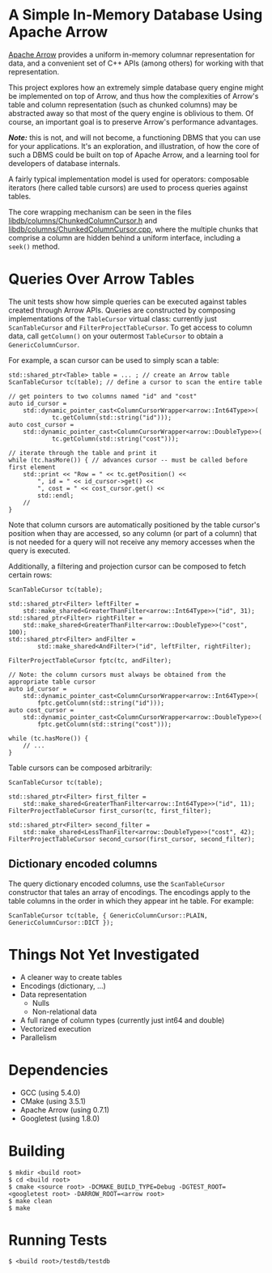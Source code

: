 
# A Simple In-Memory Database Using Apache Arrow

[Apache Arrow](https://arrow.apache.org/) provides a uniform in-memory columnar representation for data, and
a convenient set of C++ APIs (among others) for working with that representation.

This project explores how an extremely simple database query engine might be implemented on top of Arrow,
and thus how the complexities of Arrow's table and column representation (such as chunked columns) may be
abstracted away so that most of the query engine is oblivious to them. Of course, an important goal is to
preserve Arrow's performance advantages.

**_Note:_** this is not, and will not become, a functioning DBMS that you can use for your applications. It's an
exploration, and illustration, of how the core of such a DBMS could be built on top of Apache Arrow,
and a learning tool for developers of database internals.

A fairly typical implementation model is used for operators: composable iterators
(here called table cursors) are used to process queries against tables.

The core wrapping mechanism can be seen in the files
[libdb/columns/ChunkedColumnCursor.h](libdb/columns/ChunkedColumnCursor.h)
and
[libdb/columns/ChunkedColumnCursor.cpp](libdb/columns/ChunkedColumnCursor.cpp),
where the multiple chunks that comprise a column are hidden behind a uniform interface, including a `seek()` method.

# Queries Over Arrow Tables

The unit tests show how simple queries can be executed against tables created through Arrow APIs.
Queries are constructed by composing implementations of the `TableCursor` virtual class: currently just
`ScanTableCursor` and `FilterProjectTableCursor`. To get access to column data, call `getColumn()` on your
outermost `TableCursor` to obtain a `GenericColumnCursor`.

For example, a scan cursor can be used to simply scan a table:

    std::shared_ptr<Table> table = ... ; // create an Arrow table
    ScanTableCursor tc(table); // define a cursor to scan the entire table

    // get pointers to two columns named "id" and "cost"
    auto id_cursor =
        std::dynamic_pointer_cast<ColumnCursorWrapper<arrow::Int64Type>>(
                tc.getColumn(std::string("id")));
    auto cost_cursor =
        std::dynamic_pointer_cast<ColumnCursorWrapper<arrow::DoubleType>>(
                tc.getColumn(std::string("cost")));

    // iterate through the table and print it
    while (tc.hasMore()) { // advances cursor -- must be called before first element
        std::print << "Row = " << tc.getPosition() <<
            ", id = " << id_cursor->get() <<
            ", cost = " << cost_cursor.get() <<
            std::endl;
        //
    }

Note that column cursors are automatically positioned by the table cursor's position when thay are accessed,
so any column (or part of a column) that is not needed for a query will not receive any memory accesses
when the query is executed.

Additionally, a filtering and projection cursor can be composed to fetch certain rows:

    ScanTableCursor tc(table);

    std::shared_ptr<Filter> leftFilter =
        std::make_shared<GreaterThanFilter<arrow::Int64Type>>("id", 31);
    std::shared_ptr<Filter> rightFilter =
        std::make_shared<GreaterThanFilter<arrow::DoubleType>>("cost", 100);
    std::shared_ptr<Filter> andFilter =
            std::make_shared<AndFilter>("id", leftFilter, rightFilter);

    FilterProjectTableCursor fptc(tc, andFilter);

    // Note: the column cursors must always be obtained from the appropriate table cursor
    auto id_cursor =
        std::dynamic_pointer_cast<ColumnCursorWrapper<arrow::Int64Type>>(
            fptc.getColumn(std::string("id")));
    auto cost_cursor =
        std::dynamic_pointer_cast<ColumnCursorWrapper<arrow::DoubleType>>(
            fptc.getColumn(std::string("cost")));

    while (tc.hasMore()) {
        // ...
    }

Table cursors can be composed arbitrarily:

    ScanTableCursor tc(table);

    std::shared_ptr<Filter> first_filter =
        std::make_shared<GreaterThanFilter<arrow::Int64Type>>("id", 11);
    FilterProjectTableCursor first_cursor(tc, first_filter);

    std::shared_ptr<Filter> second_filter =
        std::make_shared<LessThanFilter<arrow::DoubleType>>("cost", 42);
    FilterProjectTableCursor second_cursor(first_cursor, second_filter);

## Dictionary encoded columns

The query dictionary encoded columns, use the `ScanTableCursor` constructor that tales an array of encodings.
The encodings apply to the table columns in the order in which they appear int he table.
For example:

    ScanTableCursor tc(table, { GenericColumnCursor::PLAIN, GenericColumnCursor::DICT });

# Things Not Yet Investigated

* A cleaner way to create tables
* Encodings (dictionary, ...)
* Data representation
  * Nulls
  * Non-relational data
* A full range of column types (currently just int64 and double)
* Vectorized execution
* Parallelism

# Dependencies

* GCC (using 5.4.0)
* CMake (using 3.5.1)
* Apache Arrow (using 0.7.1)
* Googletest (using 1.8.0)

# Building

    $ mkdir <build root>
    $ cd <build root>
    $ cmake <source root> -DCMAKE_BUILD_TYPE=Debug -DGTEST_ROOT=<googletest root> -DARROW_ROOT=<arrow root>
    $ make clean
    $ make

# Running Tests

    $ <build root>/testdb/testdb


